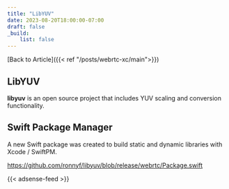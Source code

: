```yaml
---
title: "LibYUV"
date: 2023-08-20T18:00:00-07:00
draft: false
_build:
    list: false
---
```


[Back to Article]({{< ref "/posts/webrtc-xc/main">}})

## LibYUV

**libyuv** is an open source project that includes YUV scaling and conversion functionality.

## Swift Package Manager

A new Swift package was created to build static and dynamic libraries with Xcode / SwiftPM.

https://github.com/ronnyf/libyuv/blob/release/webrtc/Package.swift

{{< adsense-feed >}}